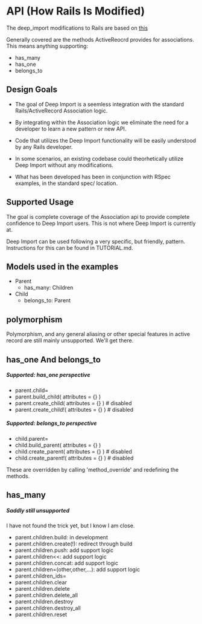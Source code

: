 API (How Rails Is Modified)
===========================
The deep_import modifications to Rails are based on [this](http://api.rubyonrails.org/classes/ActiveRecord/Associations/ClassMethods.html)

Generally covered are the methods ActiveReocrd provides for associations.
This means anything supporting:
- has_many
- has_one
- belongs_to

Design Goals
------------
- The goal of Deep Import is a seemless integration with the standard Rails/ActiveRecord Association logic.

- By integrating within the Association logic we eliminate the need for a developer to learn a new pattern or new API.
- Code that utilizes the Deep Import functionality will be easily understood by any Rails developer.

- In some scenarios, an existing codebase could theorhetically utilize Deep Import without any modifications.

- What has been developed has been in conjunction with RSpec examples, in the standard spec/ location.

Supported Usage
---------------
The goal is complete coverage of the Association api to provide complete confidence to Deep Import users.
This is not where Deep Import is currently at.

Deep Import can be used following a very specific, but friendly, pattern.
Instructions for this can be found in TUTORIAL.md.

Models used in the examples
------------------------------
- Parent
	- has_many: Children
- Child
	- belongs_to: Parent

polymorphism
------------
Polymorphism, and any general aliasing or other special features in active record are still mainly unsupported.
We'll get there.

has_one And belongs_to
----------------------

##### Supported: has_one perspective
- parent.child= 
- parent.build_child( attributes = {} ) 
- parent.create_child( attributes = {} ) # disabled
- parent.create_child!( attributes = {} ) # disabled

##### Supported: belongs_to perspective
- child.parent= 
- child.build_parent( attributes = {} ) 
- child.create_parent( attributes = {} ) # disabled
- child.create_parent!( attributes = {} ) # disabled

These are overridden by calling 'method_override' and redefining the methods.

has_many
--------
##### Saddly still unsupported
I have not found the trick yet, but I know I am close.
- parent.children.build: in development
- parent.children.create(!): redirect through build
- parent.children.push: add support logic
- parent.children<<: add support logic
- parent.children.concat: add support logic
- parent.children=(other,other,...): add support logic
- parent.children_ids=   
- parent.children.clear 
- parent.children.delete 
- parent.children.delete_all 
- parent.children.destroy
- parent.children.destroy_all
- parent.children.reset

